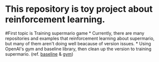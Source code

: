 This repository is toy project about reinforcement learning.
===========
#First topic is Training supermario game
	* Currently, there are many repositories and examples that reinforcement learning about supermario, but many of them aren't doing well beacause of version issues.
	* Using OpenAI's gym and baseline library, then clean up the version to training supermario. (ref. [baseline](https://github.com/openai/baselines) & [gym](https://github.com/openai/gym))





